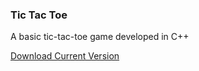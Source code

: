 ### Tic Tac Toe

A basic tic-tac-toe game developed in C++

[Download Current Version](http://s000.tinyupload.com/download.php?file_id=00131273745347563949&t=0013127374534756394918316)
